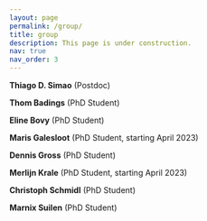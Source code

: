 ```yaml
---
layout: page
permalink: /group/
title: group
description: This page is under construction.
nav: true
nav_order: 3
---
```


**Thiago D. Simao** (Postdoc)

**Thom Badings** (PhD Student)

**Eline Bovy** (PhD Student)

**Maris Galesloot** (PhD Student, starting April 2023)

**Dennis Gross** (PhD Student)

**Merlijn Krale** (PhD Student, starting April 2023)

**Christoph Schmidl** (PhD Student)

**Marnix Suilen** (PhD Student)

